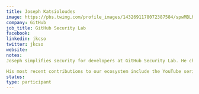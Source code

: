 ```yaml
---
title: Joseph Katsioloudes
image: https://pbs.twimg.com/profile_images/1432691178072387584/spwMBLhT_400x400.jpg
company: GitHub
job_title: GitHub Security Lab
facebook:
linkedin: jkcso
twitter: jkcso
website:
notes: 
Joseph simplifies security for developers at GitHub Security Lab. He chose this career path because from a very young age, security was his own way to provide ethical and dedicated service to organisations and the society as a whole. Previous presentation experience include GreHack, EkoParty and guest lecturing at Imperial College London's Web Security course for Master students and University of Warwick MSc Cyber Security.

His most recent contributions to our ecosystem include the YouTube series “#SecurityBites" where he educates developers on common software vulnerability patterns. Other highlights include 2 engineering degrees with focus in software and security, a zero-day vulnerability for a Top 10 Cryptocurrency in 2018 and open-source contributions to Intelligence & Blockchain.
status: 
type: participant
---
```

